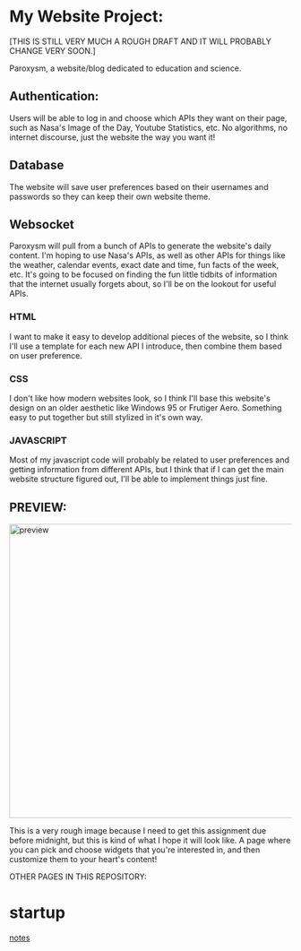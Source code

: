 # My Website Project:
[THIS IS STILL VERY MUCH A ROUGH DRAFT AND IT WILL PROBABLY CHANGE VERY SOON.]

Paroxysm, a website/blog dedicated to education and science.

## Authentication:
Users will be able to log in and choose which APIs they want on their page, such as Nasa's Image of the Day, Youtube Statistics, etc. No algorithms, no internet discourse, just the website the way you want it!

## Database
The website will save user preferences based on their usernames and passwords so they can keep their own website theme.

## Websocket
Paroxysm will pull from a bunch of APIs to generate the website's daily content. I'm hoping to use Nasa's APIs, as well as other APIs for things like the weather, calendar events, exact date and time, fun facts of the week, etc. It's going to be focused on finding the fun little tidbits of information that the internet usually forgets about, so I'll be on the lookout for useful APIs.

### HTML
I want to make it easy to develop additional pieces of the website, so I think I'll use a template for each new API I introduce, then combine them based on user preference.
### CSS
I don't like how modern websites look, so I think I'll base this website's design on an older aesthetic like Windows 95 or Frutiger Aero. Something easy to put together but still stylized in it's own way.
### JAVASCRIPT
Most of my javascript code will probably be related to user preferences and getting information from different APIs, but I think that if I can get the main website structure figured out, I'll be able to implement things just fine.

## PREVIEW:
<img width="525" alt="preview" src="https://github.com/mcd-cs/CS-Startup/assets/66216150/9318138d-f72f-4c24-a02b-2f4976fa207a">

This is a very rough image because I need to get this assignment due before midnight, but this is kind of what I hope it will look like. A page where you can pick and choose widgets that you're interested in, and then customize them to your heart's content!


OTHER PAGES IN THIS REPOSITORY:

# startup
[notes](https://github.com/SpaceL4M/startup/blob/7d3f123fb4610abd28c1056fcf60046c8ad17d01/notes.md)

